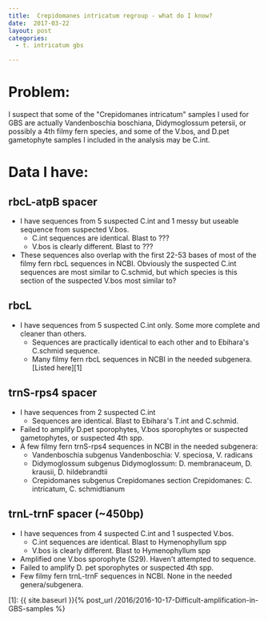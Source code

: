 ```yaml
---
title:  Crepidomanes intricatum regroup - what do I know?
date:  2017-03-22
layout: post
categories:
  - t. intricatum gbs

---
```

# Problem:

I suspect that some of the "Crepidomanes intricatum" samples I used for GBS are actually Vandenboschia boschiana, Didymoglossum petersii, or possibly a 4th filmy fern species, and some of the V.bos, and D.pet gametophyte samples I included in the analysis may be C.int.

# Data I have:

## rbcL-atpB spacer

  * I have sequences from 5 suspected C.int and 1 messy but useable sequence from suspected V.bos.
    * C.int sequences are identical. Blast to ???
    * V.bos is clearly different. Blast to ???
  * These sequences also overlap with the first 22-53 bases of most of the filmy fern rbcL sequences in NCBI. Obviously the suspected C.int sequences are most similar to C.schmid, but which species is this section of the suspected V.bos most similar to?

## rbcL

  * I have sequences from 5 suspected C.int only. Some more complete and cleaner than others.
    * Sequences are practically identical to each other and to Ebihara's C.schmid sequence.
    * Many filmy fern rbcL sequences in NCBI in the needed subgenera. [Listed here][1]


## trnS-rps4 spacer

  * I have sequences from 2 suspected C.int
    * Sequences are identical. Blast to Ebihara's T.int and C.schmid.
  * Failed to amplify D.pet sporophytes, V.bos sporophytes or suspected gametophytes, or suspected 4th spp.
  * A few filmy fern trnS-rps4 sequences in NCBI in the needed subgenera:
    * Vandenboschia subgenus Vandenboschia: V. speciosa, V. radicans
    * Didymoglossum subgenus Didymoglossum: D. membranaceum, D. krausii, D. hildebrandtii
    * Crepidomanes subgenus Crepidomanes section Crepidomanes: C. intricatum, C. schmidtianum

## trnL-trnF spacer (~450bp)

  * I have sequences from 4 suspected C.int and 1 suspected V.bos.
    * C.int sequences are identical. Blast to Hymenophyllum spp
    * V.bos is clearly different. Blast to Hymenophyllum spp
  * Amplified one V.bos sporophyte (S29). Haven't attempted to sequence.
  * Failed to amplify D. pet sporophytes or suspected 4th spp.
  * Few filmy fern trnL-trnF sequences in NCBI. None in the needed genera/subgenera.

[1]: {{ site.baseurl }}{% post_url /2016/2016-10-17-Difficult-amplification-in-GBS-samples %}
